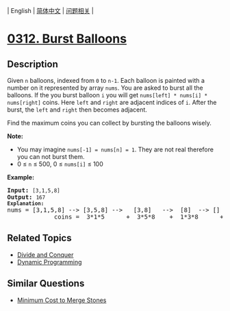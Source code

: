 
| English | [简体中文](README.md) | [问题相关](QUESTION.md) |
# [0312. Burst Balloons](https://leetcode-cn.com/problems/burst-balloons/)
## Description
<p>Given <code>n</code> balloons, indexed from <code>0</code> to <code>n-1</code>. Each balloon is painted with a number on it represented by array <code>nums</code>. You are asked to burst all the balloons. If the you burst balloon <code>i</code> you will get <code>nums[left] * nums[i] * nums[right]</code> coins. Here <code>left</code> and <code>right</code> are adjacent indices of <code>i</code>. After the burst, the <code>left</code> and <code>right</code> then becomes adjacent.</p>

<p>Find the maximum coins you can collect by bursting the balloons wisely.</p>

<p><b>Note:</b></p>

<ul>
	<li>You may imagine <code>nums[-1] = nums[n] = 1</code>. They are not real therefore you can not burst them.</li>
	<li>0 &le; <code>n</code> &le; 500, 0 &le; <code>nums[i]</code> &le; 100</li>
</ul>

<p><b>Example:</b></p>

<pre>
<b>Input:</b> <code>[3,1,5,8]</code>
<b>Output:</b> <code>167 
<strong>Explanation: </strong></code>nums = [3,1,5,8] --&gt; [3,5,8] --&gt;   [3,8]   --&gt;  [8]  --&gt; []
&nbsp;            coins =  3*1*5      +  3*5*8    +  1*3*8      + 1*8*1   = 167
</pre>
## Related Topics
- [Divide and Conquer](https://leetcode-cn.com/tag/divide-and-conquer)
- [Dynamic Programming](https://leetcode-cn.com/tag/dynamic-programming)
## Similar Questions
- [Minimum Cost to Merge Stones](../1000/README_EN.md)

